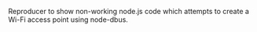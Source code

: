 Reproducer to show non-working node.js code which attempts to create a Wi-Fi access point using node-dbus. 